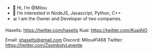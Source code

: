 - 👋 Hi, I’m @Milou
- 👀 I’m interested in NodeJS, Javascript, Python, C++
- 📊 I am the Owner and Developer of two companies.

Haselts: https://twitter.com/haselts
Kuai: https://twitter.com/KuaiAIO

Email: shaselts@gmail.com
Discord: Milou#1468
Twitter: https://twitter.com/ZsombolyLevente
